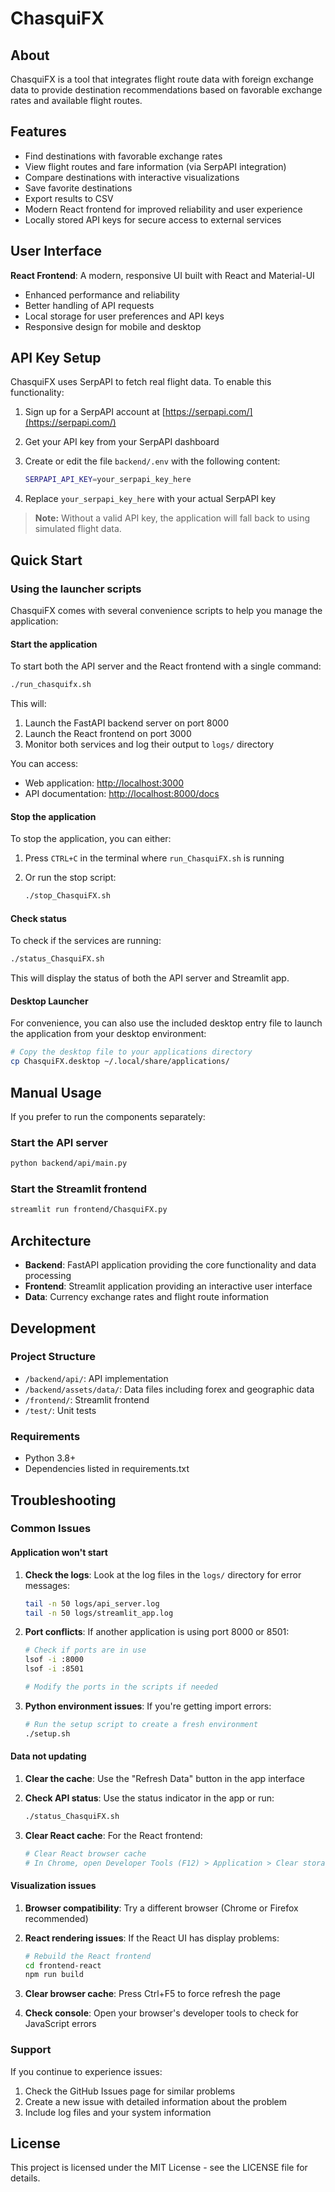 # ChasquiFX

## About

ChasquiFX is a tool that integrates flight route data with foreign exchange data to provide destination recommendations based on favorable exchange rates and available flight routes.

## Features

- Find destinations with favorable exchange rates
- View flight routes and fare information (via SerpAPI integration)
- Compare destinations with interactive visualizations
- Save favorite destinations
- Export results to CSV
- Modern React frontend for improved reliability and user experience
- Locally stored API keys for secure access to external services

## User Interface

**React Frontend**: A modern, responsive UI built with React and Material-UI

- Enhanced performance and reliability
- Better handling of API requests
- Local storage for user preferences and API keys
- Responsive design for mobile and desktop

## API Key Setup

ChasquiFX uses SerpAPI to fetch real flight data. To enable this functionality:

1. Sign up for a SerpAPI account at [https://serpapi.com/](https://serpapi.com/)
2. Get your API key from your SerpAPI dashboard
3. Create or edit the file `backend/.env` with the following content:

   ```bash
   SERPAPI_API_KEY=your_serpapi_key_here
   ```

4. Replace `your_serpapi_key_here` with your actual SerpAPI key

> **Note:** Without a valid API key, the application will fall back to using simulated flight data.

## Quick Start

### Using the launcher scripts

ChasquiFX comes with several convenience scripts to help you manage the application:

#### Start the application

To start both the API server and the React frontend with a single command:

```bash
./run_chasquifx.sh
```

This will:

1. Launch the FastAPI backend server on port 8000
2. Launch the React frontend on port 3000
3. Monitor both services and log their output to `logs/` directory

You can access:

- Web application: <http://localhost:3000>
- API documentation: <http://localhost:8000/docs>

#### Stop the application

To stop the application, you can either:

1. Press `CTRL+C` in the terminal where `run_ChasquiFX.sh` is running
2. Or run the stop script:

   ```bash
   ./stop_ChasquiFX.sh
   ```

#### Check status

To check if the services are running:

```bash
./status_ChasquiFX.sh
```

This will display the status of both the API server and Streamlit app.

#### Desktop Launcher

For convenience, you can also use the included desktop entry file to launch the application from your desktop environment:

```bash
# Copy the desktop file to your applications directory
cp ChasquiFX.desktop ~/.local/share/applications/
```

## Manual Usage

If you prefer to run the components separately:

### Start the API server

```bash
python backend/api/main.py
```

### Start the Streamlit frontend

```bash
streamlit run frontend/ChasquiFX.py
```

## Architecture

- **Backend**: FastAPI application providing the core functionality and data processing
- **Frontend**: Streamlit application providing an interactive user interface
- **Data**: Currency exchange rates and flight route information

## Development

### Project Structure

- `/backend/api/`: API implementation
- `/backend/assets/data/`: Data files including forex and geographic data
- `/frontend/`: Streamlit frontend
- `/test/`: Unit tests

### Requirements

- Python 3.8+
- Dependencies listed in requirements.txt

## Troubleshooting

### Common Issues

#### Application won't start

1. **Check the logs**: Look at the log files in the `logs/` directory for error messages:

   ```bash
   tail -n 50 logs/api_server.log
   tail -n 50 logs/streamlit_app.log
   ```

2. **Port conflicts**: If another application is using port 8000 or 8501:

   ```bash
   # Check if ports are in use
   lsof -i :8000
   lsof -i :8501
   
   # Modify the ports in the scripts if needed
   ```

3. **Python environment issues**: If you're getting import errors:

   ```bash
   # Run the setup script to create a fresh environment
   ./setup.sh
   ```

#### Data not updating

1. **Clear the cache**: Use the "Refresh Data" button in the app interface

2. **Check API status**: Use the status indicator in the app or run:

   ```bash
   ./status_ChasquiFX.sh
   ```

3. **Clear React cache**: For the React frontend:

   ```bash
   # Clear React browser cache
   # In Chrome, open Developer Tools (F12) > Application > Clear storage > Clear site data
   ```

#### Visualization issues

1. **Browser compatibility**: Try a different browser (Chrome or Firefox recommended)

2. **React rendering issues**: If the React UI has display problems:

   ```bash
   # Rebuild the React frontend
   cd frontend-react
   npm run build
   ```

3. **Clear browser cache**: Press Ctrl+F5 to force refresh the page

4. **Check console**: Open your browser's developer tools to check for JavaScript errors

### Support

If you continue to experience issues:

1. Check the GitHub Issues page for similar problems
2. Create a new issue with detailed information about the problem
3. Include log files and your system information

## License

This project is licensed under the MIT License - see the LICENSE file for details.
